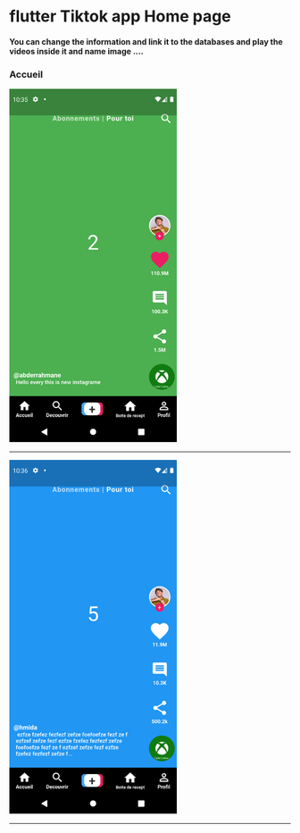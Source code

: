  <h1> flutter Tiktok app Home page </h1>
 
 
 
 
 
 
 
 
 
<h4> You can change the information and link it to the databases and play the videos inside it and name image ....</h4>
<h3>Accueil</h3>
<img src="https://github.com/abenkoula71/Flutter-tiktok-app--homepage/blob/main/Screenshot_1633775733.png" width="300" /> 
<hr>
<img src="https://github.com/abenkoula71/Flutter-tiktok-app--homepage/blob/main/Screenshot_1633775801.png" width="300" />
<hr>


